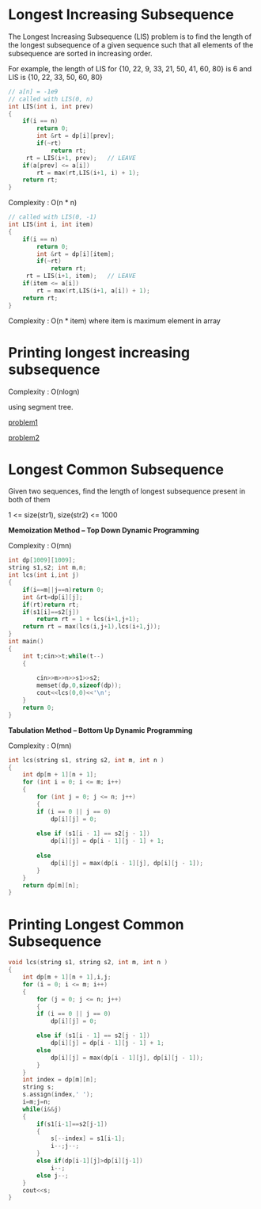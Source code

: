 # Longest Increasing Subsequence

The Longest Increasing Subsequence (LIS) problem is to find the length of the longest subsequence 
of a given sequence such that all elements of the subsequence are sorted in increasing order.
        
For example, the length of LIS for {10, 22, 9, 33, 21, 50, 41, 60, 80} is 6 and LIS is {10, 22, 33, 50, 60, 80}

```cpp
// a[n] = -1e9
// called with LIS(0, n)
int LIS(int i, int prev)
{
	if(i == n)
		return 0;
        int &rt = dp[i][prev];
        if(~rt)
            return rt;
	 rt = LIS(i+1, prev);	// LEAVE
	if(a[prev] <= a[i])
		rt = max(rt,LIS(i+1, i) + 1);
	return rt;
}
```      
Complexity : O(n * n)

```cpp
// called with LIS(0, -1)
int LIS(int i, int item)
{
	if(i == n)
		return 0;
        int &rt = dp[i][item];
        if(~rt)
            return rt;
	 rt = LIS(i+1, item);	// LEAVE
	if(item <= a[i])
		rt = max(rt,LIS(i+1, a[i]) + 1);
	return rt;
}
```      
Complexity : O(n * item) where item is maximum element in array

# Printing longest increasing subsequence

Complexity : O(nlogn)

using segment tree.

[problem1](https://www.spoj.com/problems/LMIS/)

[problem2](https://www.spoj.com/problems/ELIS/)

# Longest Common Subsequence

Given two sequences, find the length of longest subsequence present in both of them

1 <= size(str1), size(str2) <= 1000

**Memoization Method – Top Down Dynamic Programming**

Complexity : O(mn)
```cpp
int dp[1009][1009];
string s1,s2; int m,n;
int lcs(int i,int j)
{
    if(i==m||j==n)return 0;
    int &rt=dp[i][j];
    if(rt)return rt;
    if(s1[i]==s2[j])
        return rt = 1 + lcs(i+1,j+1);
    return rt = max(lcs(i,j+1),lcs(i+1,j));
}
int main()
{
    int t;cin>>t;while(t--)
    {
       
        cin>>m>>n>>s1>>s2;
        memset(dp,0,sizeof(dp));
        cout<<lcs(0,0)<<'\n';
    }
    return 0;
}

```
**Tabulation Method – Bottom Up Dynamic Programming**

Complexity : O(mn)
```cpp
int lcs(string s1, string s2, int m, int n )  
{  
    int dp[m + 1][n + 1];  
    for (int i = 0; i <= m; i++)  
    {  
        for (int j = 0; j <= n; j++)  
        {  
        if (i == 0 || j == 0)  
            dp[i][j] = 0;  
      
        else if (s1[i - 1] == s2[j - 1])  
            dp[i][j] = dp[i - 1][j - 1] + 1;  
      
        else
            dp[i][j] = max(dp[i - 1][j], dp[i][j - 1]);  
        }  
    }  
    return dp[m][n];  
}  
```

# Printing Longest Common Subsequence
```cpp
void lcs(string s1, string s2, int m, int n )
{
    int dp[m + 1][n + 1],i,j;
    for (i = 0; i <= m; i++)
    {
        for (j = 0; j <= n; j++)
        {
        if (i == 0 || j == 0)
            dp[i][j] = 0;

        else if (s1[i - 1] == s2[j - 1])
            dp[i][j] = dp[i - 1][j - 1] + 1;
        else
            dp[i][j] = max(dp[i - 1][j], dp[i][j - 1]);
        }
    }
    int index = dp[m][n];
    string s;
    s.assign(index,' ');
    i=m;j=n;
    while(i&&j)
    {
        if(s1[i-1]==s2[j-1])
        {
            s[--index] = s1[i-1];
            i--;j--;
        }
        else if(dp[i-1][j]>dp[i][j-1])
            i--;
        else j--;
    }
    cout<<s;
}
```
